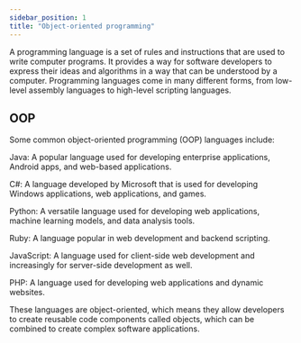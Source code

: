 ```yaml
---
sidebar_position: 1
title: "Object-oriented programming"
---
```

A programming language is a set of rules and instructions that are used to write computer programs. It provides a way for software developers to express their ideas and algorithms in a way that can be understood by a computer. Programming languages come in many different forms, from low-level assembly languages to high-level scripting languages.

## OOP
Some common object-oriented programming (OOP) languages include:

Java: A popular language used for developing enterprise applications, Android apps, and web-based applications.

C#: A language developed by Microsoft that is used for developing Windows applications, web applications, and games.

Python: A versatile language used for developing web applications, machine learning models, and data analysis tools.

Ruby: A language popular in web development and backend scripting.

JavaScript: A language used for client-side web development and increasingly for server-side development as well.

PHP: A language used for developing web applications and dynamic websites.

These languages are object-oriented, which means they allow developers to create reusable code components called objects, which can be combined to create complex software applications.